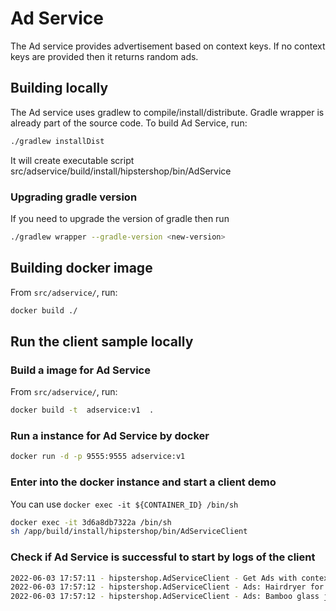 # Ad Service

The Ad service provides advertisement based on context keys. If no context keys
are provided then it returns random ads.

## Building locally

The Ad service uses gradlew to compile/install/distribute. Gradle wrapper is
already part of the source code. To build Ad Service, run:

```sh
./gradlew installDist
```

It will create executable script src/adservice/build/install/hipstershop/bin/AdService

### Upgrading gradle version

If you need to upgrade the version of gradle then run

```sh
./gradlew wrapper --gradle-version <new-version>
```

## Building docker image

From `src/adservice/`, run:

```sh
docker build ./
```

## Run the client sample locally

### Build a image for Ad Service

From `src/adservice/`, run:

```sh
docker build -t  adservice:v1  . 
```

### Run a instance for Ad Service by docker

```sh
docker run -d -p 9555:9555 adservice:v1 
```

### Enter into the docker instance and start a client demo

You can use `docker exec -it ${CONTAINER_ID} /bin/sh`

```sh
docker exec -it 3d6a8db7322a /bin/sh
sh /app/build/install/hipstershop/bin/AdServiceClient
```

### Check if Ad Service is successful to start by logs of the client

```sh
2022-06-03 17:57:11 - hipstershop.AdServiceClient - Get Ads with context camera ... trace_id= span_id= trace_flags= 
2022-06-03 17:57:12 - hipstershop.AdServiceClient - Ads: Hairdryer for sale. 50% off. trace_id= span_id= trace_flags= 
2022-06-03 17:57:12 - hipstershop.AdServiceClient - Ads: Bamboo glass jar for sale. 10% off. trace_id= span_id= trace_flags= 
```
